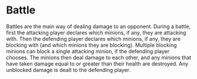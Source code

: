 # Battle

Battles are the main way of dealing damage to an opponent. During a battle, first the attacking player declares which minions, if any, they are attacking with. Then the defending player declares which minions, if any, they are blocking with (and which minions they are blocking). Multiple blocking minions can block a single attacking minion, if the defending player chooses. The minions then deal damage to each other, and any minions that have taken damage equal to or greater than their health are destroyed. Any unblocked damage is dealt to the defending player.
